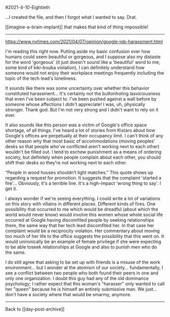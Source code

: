 #2021-4-10-Eightieth

...I created the file, and then I forgot what I wanted to say.  Drat.

[[imagine-a-brain-implant]] that makes that kind of thing impossible!

---
https://www.nytimes.com/2021/04/07/opinion/google-job-harassment.html

I'm reading this right now.  Putting aside my basic confusion over how humans could seem beautiful or gorgeous, and I suppose also my distaste for the word 'gorgeous' (it just doesn't sound like a 'beautiful' word to me; some kind of kiki-bouba violation), I can definitely understand how someone would not enjoy their workplace meetings frequently including the topic of the tech lead's loneliness.

It sounds like there was some uncertainty over whether this behavior constituted harassment...  It's certainly not the buttonholing lasviciousness that even I've been subject to.  I've been pushed against a wall before by someone whose affections I didn't appreciate!  I was, uh, physically stronger.  Thank god.  But I'm not very strong and I didn't want to rely on it ever.

It also sounds like this person was a victim of Google's office space shortage, of all things.  I've heard a lot of stories from Kistaro about how Google's offices are perpetually at their occupancy limit.  I can't think of any other reason why that most basic of accommodations (moving peoples' desks so that people who've conflicted aren't working next to each other) wouldn't be filled out.  I tend to eschew punishment as a means of ordering society, but definitely when people complain about each other, you should shift their desks so they're not working next to each other.

“People in wood houses shouldn’t light matches.”  This quote shows up regarding a request for promotion.  It suggests that the complaint 'started a fire'...  Obviously, it's a terrible line.  It's a high-impact 'wrong thing to say'.  I get it.

I always wonder if we're seeing everything.  I could write a lot of variations on this story with villains in different places.  Different kinds of fires.  One possibility that occurred to me which would be dreadful (about which the world would never know) would involve this women whose whole social life occurred at Google having discomfited people by seeking relationships there, the same way that her tech lead discomfited her.  In that case her complaint would be a reciprocity violation.  Her commentary about moving too much of her life to the office suggests the possibility that this went on.  It would unironically be an example of female privilege if she were expecting to be able toseek relationships at Google and also to punish men who do the same.

I do still agree that asking to be set up with friends is a misuse of the work environment... but I wonder at the atomism of our society... fundamentally, I see a conflict between two people who both found their peers in one and only one organization.  I doubt this guy had any of the old dominance psychology; I rather expect that this woman's "harasser" only wanted to call her "queen" because he is himself an entirely submissive man.  We just... don't have a society where that would be smarmy, anymore.

---
Back to [[day-post-archive]]